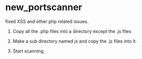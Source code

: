 # new_portscanner
fixed XSS and other php related issues.

1. Copy all the .php files into a directory except the .js files

2. Make a sub directory named js and copy the .js files into it.

3. Start scanning
